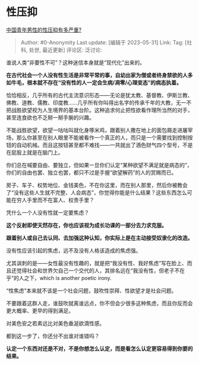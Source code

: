 # 性压抑
[中国青年男性的性压抑有多严重?](https://www.zhihu.com/question/276719137/answer/3053432761)

> Author: #0-Anonymity
> Last update: [编辑于 2023-05-31]
> Link:
> Tag: [社科, 处世, 最近更新]
> 评论区:
> 泛讨论:

谁说人类“非要性不可”？这种迷信本身就是“现代化”出来的。

**在古代社会一个人没有性生活是非常平常的事，自幼出家为僧或者终身禁欲的人多如牛毛，根本就不存在“没有性的人一定会生病/凋零/心理变态”的病态执着。**

恰恰相反，几乎所有的古代主流意识形态——无论是犹太教、基督教、伊斯兰教、佛教、道教、儒教、印度教……几乎所有你叫得出名字的传承千年的大教，无一不把战胜欲望视为人生境界的基本台阶。这种追求何止把性欲看作理所当然的对手，甚至连食欲也不乏掰一掰手腕的兴趣。

不能战胜欲望，欲望一咕咕叫就化身啄米鸡，跟着别人撒在地上的面包屑走进屠宰场，那么你甚至在别人眼里不能被看作一个真正的人，而只是一个需要找到控制按钮的自动机械。而且这按钮甚至都不难找——一共就出了酒色财气四个型号，不是在屁股上就是在脑门上。

你们总在喊要自由、要独立，但如果一旦你们认定“某种欲望不满足就是病态的”，你们的自由也罢、独立也罢，都只不过是手握“欲望解药”的人的赏赐而已。

房子、车子、权势地位、金钱美色，不在你这里，而在别人那里，然后你被教会了“没有这些人生就不完整、人会病态”，你觉得你能是什么结果？这些东西怎么可能在穷人手里而不在富人、权贵手里？

凭什么一个人没有性就一定要焦虑？

**这个反射即使天然存在，你也应该视为成长功课的一部分去力求克服。**

**跟着别人或自己去认同、去加强这种认知，你实际上是在主动接受奴隶化的改造。**

没有性应该引起的焦虑，远不及没有人格该造成的焦虑强。

尤其讽刺的是——女性最没有性趣的，就是把“我没有性、我好焦虑”写在脸上、而且还觉得社会和世界欠自己一个交代的人，其排名远在“我没有性，但老子不在乎”的人之下，which is another poetic irony.

“性焦虑”本来就不该是一个社会问题，鼓吹性崇拜、性欲望才是社会问题。

不要跟着这群人走，谁鼓吹就离谁远点，你不但会少很多这种焦虑，而且你反而会更大概率、更早的得到满足。

对美色安之若素远比对美色垂涎欲滴性感。

都到这一步了，你还分不出谁对谁错吗？

**认定一个东西对还是不对，不是你想怎么认定，而是看怎么认定更容易得到你要的结果。**